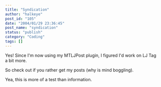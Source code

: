 ```yaml
---
title: "Syndication"
author: "halkeye"
post_id: "105"
date: "2004/01/29 23:36:45"
post_name: "syndication"
status: "publish"
category: "Coding"
tags: []
---
```


Yes! Since I'm now using my MTLJPost plugin, I figured I'd work on LJ Tag a bit more.

So check out  if you rather get my posts (why is mind boggling).

Yea, this is more of a test than information.